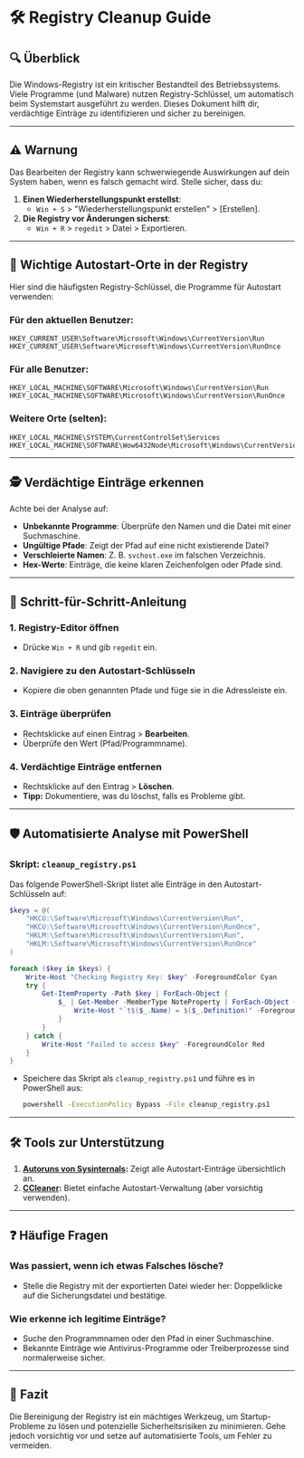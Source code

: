 # 🛠️ Registry Cleanup Guide

## 🔍 Überblick
Die Windows-Registry ist ein kritischer Bestandteil des Betriebssystems. Viele Programme (und Malware) nutzen Registry-Schlüssel, um automatisch beim Systemstart ausgeführt zu werden. Dieses Dokument hilft dir, verdächtige Einträge zu identifizieren und sicher zu bereinigen.

---

## ⚠️ **Warnung**
Das Bearbeiten der Registry kann schwerwiegende Auswirkungen auf dein System haben, wenn es falsch gemacht wird. Stelle sicher, dass du:
1. **Einen Wiederherstellungspunkt erstellst**:
   - `Win + S` > "Wiederherstellungspunkt erstellen" > [Erstellen].
2. **Die Registry vor Änderungen sicherst**:
   - `Win + R` > `regedit` > Datei > Exportieren.

---

## 📂 Wichtige Autostart-Orte in der Registry
Hier sind die häufigsten Registry-Schlüssel, die Programme für Autostart verwenden:

### Für den aktuellen Benutzer:
```plaintext
HKEY_CURRENT_USER\Software\Microsoft\Windows\CurrentVersion\Run
HKEY_CURRENT_USER\Software\Microsoft\Windows\CurrentVersion\RunOnce
```

### Für alle Benutzer:
```plaintext
HKEY_LOCAL_MACHINE\SOFTWARE\Microsoft\Windows\CurrentVersion\Run
HKEY_LOCAL_MACHINE\SOFTWARE\Microsoft\Windows\CurrentVersion\RunOnce
```

### Weitere Orte (selten):
```plaintext
HKEY_LOCAL_MACHINE\SYSTEM\CurrentControlSet\Services
HKEY_LOCAL_MACHINE\SOFTWARE\Wow6432Node\Microsoft\Windows\CurrentVersion\Run
```

---

## 🕵️ Verdächtige Einträge erkennen
Achte bei der Analyse auf:
- **Unbekannte Programme**: Überprüfe den Namen und die Datei mit einer Suchmaschine.
- **Ungültige Pfade**: Zeigt der Pfad auf eine nicht existierende Datei?
- **Verschleierte Namen**: Z. B. `svchost.exe` im falschen Verzeichnis.
- **Hex-Werte**: Einträge, die keine klaren Zeichenfolgen oder Pfade sind.

---

## 🚀 Schritt-für-Schritt-Anleitung
### 1. Registry-Editor öffnen
- Drücke `Win + R` und gib `regedit` ein.

### 2. Navigiere zu den Autostart-Schlüsseln
- Kopiere die oben genannten Pfade und füge sie in die Adressleiste ein.

### 3. Einträge überprüfen
- Rechtsklicke auf einen Eintrag > **Bearbeiten**.
- Überprüfe den Wert (Pfad/Programmname).

### 4. Verdächtige Einträge entfernen
- Rechtsklicke auf den Eintrag > **Löschen**.
- **Tipp:** Dokumentiere, was du löschst, falls es Probleme gibt.

---

## 🛡️ Automatisierte Analyse mit PowerShell
### Skript: `cleanup_registry.ps1`
Das folgende PowerShell-Skript listet alle Einträge in den Autostart-Schlüsseln auf:

```powershell
$keys = @(
    "HKCU:\Software\Microsoft\Windows\CurrentVersion\Run",
    "HKCU:\Software\Microsoft\Windows\CurrentVersion\RunOnce",
    "HKLM:\Software\Microsoft\Windows\CurrentVersion\Run",
    "HKLM:\Software\Microsoft\Windows\CurrentVersion\RunOnce"
)

foreach ($key in $keys) {
    Write-Host "Checking Registry Key: $key" -ForegroundColor Cyan
    try {
        Get-ItemProperty -Path $key | ForEach-Object {
            $_ | Get-Member -MemberType NoteProperty | ForEach-Object {
                Write-Host "`t$($_.Name) = $($_.Definition)" -ForegroundColor Yellow
            }
        }
    } catch {
        Write-Host "Failed to access $key" -ForegroundColor Red
    }
}
```

- Speichere das Skript als `cleanup_registry.ps1` und führe es in PowerShell aus:
  ```bash
  powershell -ExecutionPolicy Bypass -File cleanup_registry.ps1
  ```

---

## 🛠️ Tools zur Unterstützung
1. **[Autoruns von Sysinternals](https://learn.microsoft.com/en-us/sysinternals/downloads/autoruns):** Zeigt alle Autostart-Einträge übersichtlich an.
2. **[CCleaner](https://www.ccleaner.com/):** Bietet einfache Autostart-Verwaltung (aber vorsichtig verwenden).

---

## ❓ Häufige Fragen
### Was passiert, wenn ich etwas Falsches lösche?
- Stelle die Registry mit der exportierten Datei wieder her: Doppelklicke auf die Sicherungsdatei und bestätige.

### Wie erkenne ich legitime Einträge?
- Suche den Programmnamen oder den Pfad in einer Suchmaschine.
- Bekannte Einträge wie Antivirus-Programme oder Treiberprozesse sind normalerweise sicher.

---

## 📜 Fazit
Die Bereinigung der Registry ist ein mächtiges Werkzeug, um Startup-Probleme zu lösen und potenzielle Sicherheitsrisiken zu minimieren. Gehe jedoch vorsichtig vor und setze auf automatisierte Tools, um Fehler zu vermeiden.
